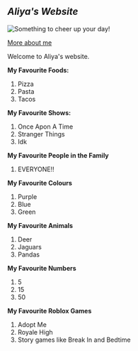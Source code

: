 ## _Aliya's Website_
![Something to cheer up your day!](https://df2sm3urulav.cloudfront.net/tenants/oa/uploads/images/775000-779999/779782/5cc84be8b83c7.png)

[More about me](about)

Welcome to Aliya's website.  


**My Favourite Foods:**
1. Pizza
2. Pasta
3. Tacos

**My Favourite Shows:**
1. Once Apon A Time
2. Stranger Things
3. Idk

**My Favourite People in the Family**
1. EVERYONE!!

**My Favourite Colours**
1. Purple
2. Blue
3. Green

**My Favourite Animals**
1. Deer
2. Jaguars
3. Pandas

**My Favourite Numbers**
1. 5
2. 15
3. 50

**My Favourite Roblox Games**
1. Adopt Me
2. Royale High
3. Story games like Break In and Bedtime








